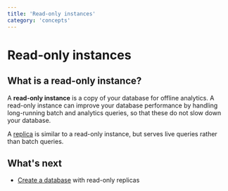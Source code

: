 ```yaml
---
title: 'Read-only instances'
category: 'concepts'
---
```


# Read-only instances

## What is a read-only instance?

A **read-only instance** is a copy of your database for offline analytics. A read-only instance can improve your database performance by handling long-running batch and analytics queries, so that these do not slow down your database.

A [replica](replicas) is similar to a read-only instance, but serves live queries rather than batch queries.

## What's next

+ [Create a database](creating-database) with read-only replicas
